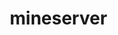 # mineserver
<!DOCTYPE html>
<html lang="en">
<head>
    <meta charset="UTF-8">
    <meta name="viewport" content="width=device-width, initial-scale=1.0">
    <title>Website Layout</title>
    <style>
        * {
            margin: 0;
            padding: 0;
            box-sizing: border-box;
        }

        body {
            font-family: Arial, sans-serif;
            line-height: 1.6;
            color: #333;
        }

        header {
            background: #007BFF;
            color: white;
            padding: 1rem 0;
            text-align: center;
        }

        nav {
            background: #f4f4f4;
            padding: 0.5rem 0;
        }

        nav ul {
            list-style: none;
            display: flex;
            justify-content: center;
        }

        nav ul li {
            margin: 0 15px;
        }

        nav ul li a {
            text-decoration: none;
            color: #333;
            font-weight: bold;
        }

        main {
            display: flex;
            flex-wrap: wrap;
            padding: 20px;
        }

        .content {
            flex: 3;
            padding: 20px;
        }

        .sidebar {
            flex: 1;
            padding: 20px;
            background: #f9f9f9;
            margin-left: 20px;
        }

        footer {
            background: #333;
            color: white;
            text-align: center;
            padding: 1rem 0;
            margin-top: 20px;
        }

        @media (max-width: 768px) {
            main {
                flex-direction: column;
            }

            .sidebar {
                margin-left: 0;
                margin-top: 20px;
            }
        }
    </style>
</head>
<body>
    <header>
        <h1>Mineserve</h1>
    </header>
   <main>
        <section class="content">
            
                                        <h2> <P><b><u>ADDONS FOR MCPE 1.21.51</U></b></p></h2>
                                      <p> by: Anuj Raj
<u><center></p><p><B> FANTASY ADVENTURE ADDON</P></B></center></u>
<font size="5">Fantasy Adventure addon transforms your Minecraft Bedrock world into a magical realm teeming with mythical creatures, powerful equipment, and exciting adventures.<font>
<img src="https://minercamp.com/wp-content/uploads/2024/12/fantasy-adventure.jpg" alt="description" />
 
<p><font size="5"><B>DOWNLOAD POCKET EDITION FOR MINECRAFT</FONT></B></p>
<p><a href="https://minercamp.com/download/4406/?tmstv=1734898976">v.1.21.51 APK</a>
<p><a href="https://modbibo.com/minecraft/downloading/1.21.51.02-apk">v.1.21.51.02 APK</a>

<p><a href="https://modbibo.com/minecraft/downloading/1.21.60.27-apk-beta">v.1.21.60.27(beta) APK</a>

        </section>
    </main>

    <footer>
        <p>&copy; 2025 My Website. All Rights Reserved.</p><p><b>contact:anujrajr2011@gmail.com</p></b>
    </footer> 
</body>
</html>
